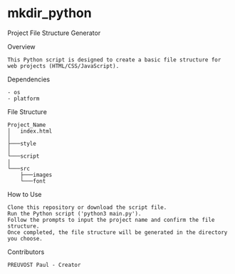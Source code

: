 # mkdir_python
Project File Structure Generator

Overview

    This Python script is designed to create a basic file structure for web projects (HTML/CSS/JavaScript).


Dependencies

    - os
    - platform


File Structure

    Project_Name
    │   index.html
    │
    ├───style
    │
    └───script
    │
    └───src
        ├───images
        └───font
    

How to Use

    Clone this repository or download the script file.
    Run the Python script ('python3 main.py').
    Follow the prompts to input the project name and confirm the file structure.
    Once completed, the file structure will be generated in the directory you choose.


Contributors

    PREUVOST Paul - Creator
